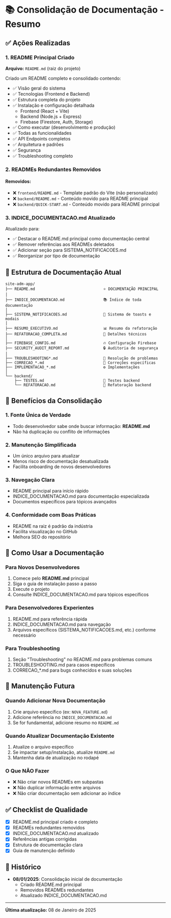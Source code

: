# 📚 Consolidação de Documentação - Resumo

## ✅ Ações Realizadas

### 1. README Principal Criado
**Arquivo:** `README.md` (raiz do projeto)

Criado um README completo e consolidado contendo:
- ✅ Visão geral do sistema
- ✅ Tecnologias (Frontend e Backend)
- ✅ Estrutura completa do projeto
- ✅ Instalação e configuração detalhada
  - Frontend (React + Vite)
  - Backend (Node.js + Express)
  - Firebase (Firestore, Auth, Storage)
- ✅ Como executar (desenvolvimento e produção)
- ✅ Todas as funcionalidades
- ✅ API Endpoints completos
- ✅ Arquitetura e padrões
- ✅ Segurança
- ✅ Troubleshooting completo

### 2. READMEs Redundantes Removidos

#### Removidos:
- ❌ `frontend/README.md` - Template padrão do Vite (não personalizado)
- ❌ `backend/README.md` - Conteúdo movido para README principal
- ❌ `backend/QUICK-START.md` - Conteúdo movido para README principal

### 3. INDICE_DOCUMENTACAO.md Atualizado

Atualizado para:
- ✅ Destacar o README.md principal como documentação central
- ✅ Remover referências aos READMEs deletados
- ✅ Adicionar seção para SISTEMA_NOTIFICACOES.md
- ✅ Reorganizar por tipo de documentação

## 📁 Estrutura de Documentação Atual

```
site-adm-app/
├── README.md                              ⭐ DOCUMENTAÇÃO PRINCIPAL
│
├── INDICE_DOCUMENTACAO.md                 📚 Índice de toda documentação
│
├── SISTEMA_NOTIFICACOES.md                🔔 Sistema de toasts e modais
│
├── RESUMO_EXECUTIVO.md                    📊 Resumo da refatoração
├── REFATORACAO_COMPLETA.md                🔧 Detalhes técnicos
│
├── FIREBASE_CONFIG.md                     🔥 Configuração Firebase
├── SECURITY_AUDIT_REPORT.md               🔒 Auditoria de segurança
│
├── TROUBLESHOOTING*.md                    🐛 Resolução de problemas
├── CORRECAO_*.md                          🔧 Correções específicas
├── IMPLEMENTACAO_*.md                     ⚙️ Implementações
│
└── backend/
    ├── TESTES.md                          🧪 Testes backend
    └── REFATORACAO.md                     📝 Refatoração backend
```

## 🎯 Benefícios da Consolidação

### 1. **Fonte Única de Verdade**
- Todo desenvolvedor sabe onde buscar informação: **README.md**
- Não há duplicação ou conflito de informações

### 2. **Manutenção Simplificada**
- Um único arquivo para atualizar
- Menos risco de documentação desatualizada
- Facilita onboarding de novos desenvolvedores

### 3. **Navegação Clara**
- README principal para início rápido
- INDICE_DOCUMENTACAO.md para documentação especializada
- Documentos específicos para tópicos avançados

### 4. **Conformidade com Boas Práticas**
- README na raiz é padrão da indústria
- Facilita visualização no GitHub
- Melhora SEO do repositório

## 📖 Como Usar a Documentação

### Para Novos Desenvolvedores
1. Comece pelo **README.md** principal
2. Siga o guia de instalação passo a passo
3. Execute o projeto
4. Consulte INDICE_DOCUMENTACAO.md para tópicos específicos

### Para Desenvolvedores Experientes
1. README.md para referência rápida
2. INDICE_DOCUMENTACAO.md para navegação
3. Arquivos específicos (SISTEMA_NOTIFICACOES.md, etc.) conforme necessário

### Para Troubleshooting
1. Seção "Troubleshooting" no README.md para problemas comuns
2. TROUBLESHOOTING.md para casos específicos
3. CORRECAO_*.md para bugs conhecidos e suas soluções

## 🔄 Manutenção Futura

### Quando Adicionar Nova Documentação
1. Crie arquivo específico (ex: `NOVA_FEATURE.md`)
2. Adicione referência no `INDICE_DOCUMENTACAO.md`
3. Se for fundamental, adicione resumo no `README.md`

### Quando Atualizar Documentação Existente
1. Atualize o arquivo específico
2. Se impactar setup/instalação, atualize `README.md`
3. Mantenha data de atualização no rodapé

### O Que NÃO Fazer
- ❌ Não criar novos READMEs em subpastas
- ❌ Não duplicar informação entre arquivos
- ❌ Não criar documentação sem adicionar ao índice

## ✅ Checklist de Qualidade

- [x] README.md principal criado e completo
- [x] READMEs redundantes removidos
- [x] INDICE_DOCUMENTACAO.md atualizado
- [x] Referências antigas corrigidas
- [x] Estrutura de documentação clara
- [x] Guia de manutenção definido

## 📅 Histórico

- **08/01/2025**: Consolidação inicial de documentação
  - Criado README.md principal
  - Removidos READMEs redundantes
  - Atualizado INDICE_DOCUMENTACAO.md

---

**Última atualização:** 08 de Janeiro de 2025
